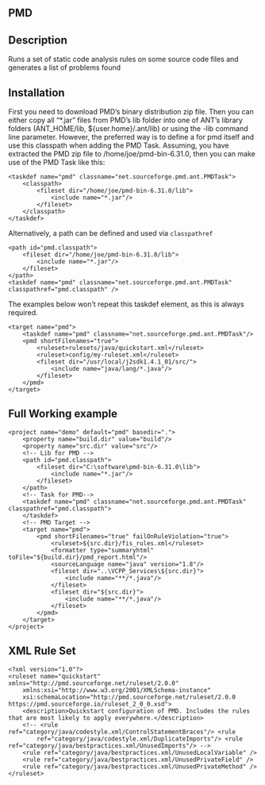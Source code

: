 ## PMD
## Description
Runs a set of static code analysis rules on some source code files and generates a list of problems found

## Installation
First you need to download PMD’s binary distribution zip file. Then you can either copy all “*.jar” files from PMD’s lib folder into one of ANT’s library folders (ANT_HOME/lib, ${user.home}/.ant/lib) or using the -lib command line parameter.
However, the preferred way is to define a <classpath> for pmd itself and use this classpath when adding the PMD Task. Assuming, you have extracted the PMD zip file to /home/joe/pmd-bin-6.31.0, then you can make use of the PMD Task like this:
```
<taskdef name="pmd" classname="net.sourceforge.pmd.ant.PMDTask">
    <classpath>
        <fileset dir="/home/joe/pmd-bin-6.31.0/lib">
            <include name="*.jar"/>
        </fileset>
    </classpath>
</taskdef>
```
Alternatively, a path can be defined and used via ``` classpathref ```
``` 
<path id="pmd.classpath">
    <fileset dir="/home/joe/pmd-bin-6.31.0/lib">
        <include name="*.jar"/>
    </fileset>
</path>
<taskdef name="pmd" classname="net.sourceforge.pmd.ant.PMDTask" classpathref="pmd.classpath" />
``` 
The examples below won’t repeat this taskdef element, as this is always required.

```
<target name="pmd">
    <taskdef name="pmd" classname="net.sourceforge.pmd.ant.PMDTask"/>
    <pmd shortFilenames="true">
        <ruleset>rulesets/java/quickstart.xml</ruleset>
        <ruleset>config/my-ruleset.xml</ruleset>
        <fileset dir="/usr/local/j2sdk1.4.1_01/src/">
            <include name="java/lang/*.java"/>
        </fileset>
    </pmd>
</target>
```
## Full Working example 
```
<project name="demo" default="pmd" basedir=".">
	<property name="build.dir" value="build"/>
	<property name="src.dir" value="src"/>
	<!-- Lib for PMD -->
	<path id="pmd.classpath">
		<fileset dir="C:\software\pmd-bin-6.31.0\lib">
			<include name="*.jar"/>
		</fileset>
	</path>
	<!-- Task for PMD-->
	<taskdef name="pmd" classname="net.sourceforge.pmd.ant.PMDTask" classpathref="pmd.classpath">
	</taskdef>
	<!-- PMD Target -->
	<target name="pmd">
		<pmd shortFilenames="true" failOnRuleViolation="true">
			<ruleset>${src.dir}/fis_rules.xml</ruleset>
			<formatter type="summaryhtml" toFile="${build.dir}/pmd_report.html"/>
			<sourceLanguage name="java" version="1.8"/>
			<fileset dir="..\VCPP_Services\${src.dir}">
				<include name="**/*.java"/>
			</fileset>
			<fileset dir="${src.dir}">
				<include name="**/*.java"/>
			</fileset>
		</pmd>
	</target>
</project>
```
## XML Rule Set
```
<?xml version="1.0"?>
<ruleset name="quickstart" xmlns="http://pmd.sourceforge.net/ruleset/2.0.0"
	xmlns:xsi="http://www.w3.org/2001/XMLSchema-instance"
	xsi:schemaLocation="http://pmd.sourceforge.net/ruleset/2.0.0 https://pmd.sourceforge.io/ruleset_2_0_0.xsd">
	<description>Quickstart configuration of PMD. Includes the rules that are most likely to apply everywhere.</description>
	<!-- <rule ref="category/java/codestyle.xml/ControlStatementBraces"/> <rule 
		ref="category/java/codestyle.xml/DuplicateImports"/> <rule ref="category/java/bestpractices.xml/UnusedImports"/> -->
	<rule ref="category/java/bestpractices.xml/UnusedLocalVariable" />
	<rule ref="category/java/bestpractices.xml/UnusedPrivateField" />
	<rule ref="category/java/bestpractices.xml/UnusedPrivateMethod" />
</ruleset>
```
